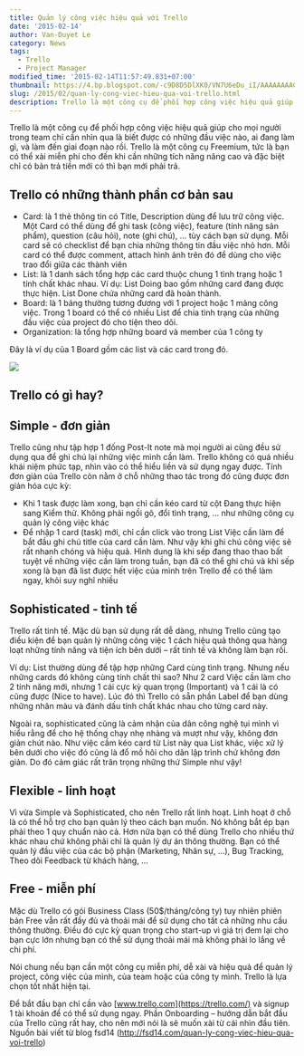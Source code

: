```yaml
---
title: Quản lý công việc hiệu quả với Trello
date: '2015-02-14'
author: Van-Duyet Le
category: News
tags:
  - Trello
  - Project Manager
modified_time: '2015-02-14T11:57:49.831+07:00'
thumbnail: https://4.bp.blogspot.com/-c9D8D5DlXK0/VN7U6eDu_iI/AAAAAAAACFg/VIL1z25OfEI/s1600/2014_12_06_bd8a9.png
slug: /2015/02/quan-ly-cong-viec-hieu-qua-voi-trello.html
description: Trello là một công cụ để phối hợp công việc hiệu quả giúp cho mọi người trong team chỉ cần nhìn qua là biết được có những đầu việc nào, ai đang làm gì, và làm đến giai đoạn nào rồi. Trello là một công cụ Freemium, tức là bạn có thể xài miễn phí cho đến khi cần những tích năng nâng cao và đặc biệt chỉ có bản trả tiền mới có thì bạn mới phải trả.
---
```


Trello là một công cụ để phối hợp công việc hiệu quả giúp cho mọi người trong team chỉ cần nhìn qua là biết được có những đầu việc nào, ai đang làm gì, và làm đến giai đoạn nào rồi. Trello là một công cụ Freemium, tức là bạn có thể xài miễn phí cho đến khi cần những tích năng nâng cao và đặc biệt chỉ có bản trả tiền mới có thì bạn mới phải trả.

## Trello có những thành phần cơ bản sau

- Card: là 1 thẻ thông tin có Title, Description dùng để lưu trữ công việc. Một Card có thể dùng để ghi task (công việc), feature (tính năng sản phẩm), question (câu hỏi), note (ghi chú), … tùy cách bạn sử dụng. Mỗi card sẽ có checklist để bạn chia những thông tin đầu việc nhỏ hơn. Mỗi card có thể được comment, attach hình ảnh trên đó để dùng cho việc trao đổi giữa các thành viên
- List: là 1 danh sách tổng hợp các card thuộc chung 1 tình trạng hoặc 1 tính chất khác nhau. Ví dụ: List Doing bao gồm những card đang được thực hiện. List Done chứa những card đã hoàn thành.
- Board: là 1 bảng thường tương đương với 1 project hoặc 1 mảng công việc. Trong 1 board có thể có nhiều List để chia tình trạng của những đầu việc của project đó cho tiện theo dõi.
- Organization: là tổng hợp những board và member của 1 công ty

Đây là ví dụ của 1 Board gồm các list và các card trong đó.

![](https://4.bp.blogspot.com/-c9D8D5DlXK0/VN7U6eDu_iI/AAAAAAAACFg/VIL1z25OfEI/s1600/2014_12_06_bd8a9.png)

## Trello có gì hay?

## Simple - đơn giản

Trello cũng như tập hợp 1 đống Post-It note mà mọi người ai cũng đều sử dụng qua để ghi chú lại những việc mình cần làm. Trello không có quá nhiều khái niệm phức tạp, nhìn vào có thể hiểu liền và sử dụng ngay được. Tính đơn giản của Trello còn nằm ở chỗ những thao tác trong đó cũng được đơn giản hóa cực kỳ:

- Khi 1 task được làm xong, bạn chỉ cần kéo card từ cột Đang thực hiện sang Kiểm thử. Không phải ngồi gõ, đổi tình trạng, … như những công cụ quản lý công việc khác
- Để nhập 1 card (task) mới, chỉ cần click vào trong List Việc cần làm để bắt đầu ghi chú title của card cần làm. Như vậy khi ghi chú công việc sẽ rất nhanh chóng và hiệu quả. Hình dung là khi sếp đang thao thao bất tuyệt về những việc cần làm trong tuần, bạn đã có thể ghi chú và khi sếp xong là bạn đã list được hết việc của mình trên Trello để có thể làm ngay, khỏi suy nghĩ nhiều

## Sophisticated - tinh tế

Trello rất tinh tế. Mặc dù bạn sử dụng rất dễ dàng, nhưng Trello cũng tạo điều kiện để bạn quản lý những công việc 1 cách hiệu quả thông qua hàng loạt những tính năng và tiện ích bên dưới – rất tinh tế và không làm bạn rối.

Ví dụ: List thường dùng để tập hợp những Card cùng tình trạng. Nhưng nếu những cards đó không cùng tính chất thì sao? Như 2 card Việc cần làm cho 2 tính năng mới, nhưng 1 cái cực kỳ quan trọng (Important) và 1 cái là có cũng được (Nice to have). Lúc đó thì Trello có sẵn phần Label để bạn dùng những nhãn màu và đánh dấu tính chất khác nhau cho từng card này.

Ngoài ra, sophisticated cũng là cảm nhận của dân công nghệ tụi mình vì hiểu rằng để cho hệ thống chạy nhẹ nhàng và mượt như vậy, không đơn giản chút nào. Như việc cầm kéo card từ List này qua List khác, việc xử lý bên dưới cho việc đó cũng là đổ mồ hôi cho dân lập trình chứ không đơn giản. Do đó cảm giác rất trân trọng những thứ Simple như vậy!

## Flexible - linh hoạt

Vì vừa Simple và Sophisticated, cho nên Trello rất linh hoạt. Linh hoạt ở chỗ là có thể hỗ trợ cho bạn quản lý theo cách bạn muốn. Nó không bắt ép bạn phải theo 1 quy chuẩn nào cả. Hơn nữa bạn có thể dùng Trello cho nhiều thứ khác nhau chứ không phải chỉ là quản lý dự án thông thường. Bạn có thể quản lý đầu việc của các bộ phận (Marketing, Nhân sự, …), Bug Tracking, Theo dõi Feedback từ khách hàng, …

## Free - miễn phí

Mặc dù Trello có gói Business Class (50$/tháng/công ty) tuy nhiên phiên bản Free vẫn rất đầy đủ và thoải mái để sử dụng cho tất cả những nhu cầu thông thường. Điều đó cực kỳ quan trọng cho start-up vì giá trị đem lại cho bạn cực lớn nhưng bạn có thể sử dụng thoải mái mà không phải lo lắng về chi phí.

Nói chung nếu bạn cần một công cụ miễn phí, dễ xài và hiệu quả để quản lý project, công việc của mình, của team hoặc của công ty mình. Trello là lựa chọn tốt nhất hiện tại.

Để bắt đầu bạn chỉ cần vào [www.trello.com](https://trello.com/) và signup 1 tài khoản để có thể sử dụng ngay. Phần Onboarding – hướng dẫn bắt đầu của Trello cũng rất hay, cho nên mới nói là sẽ muốn xài từ cái nhìn đầu tiên.
Nguồn bài viết từ blog fsd14 (http://fsd14.com/quan-ly-cong-viec-hieu-qua-voi-trello)
